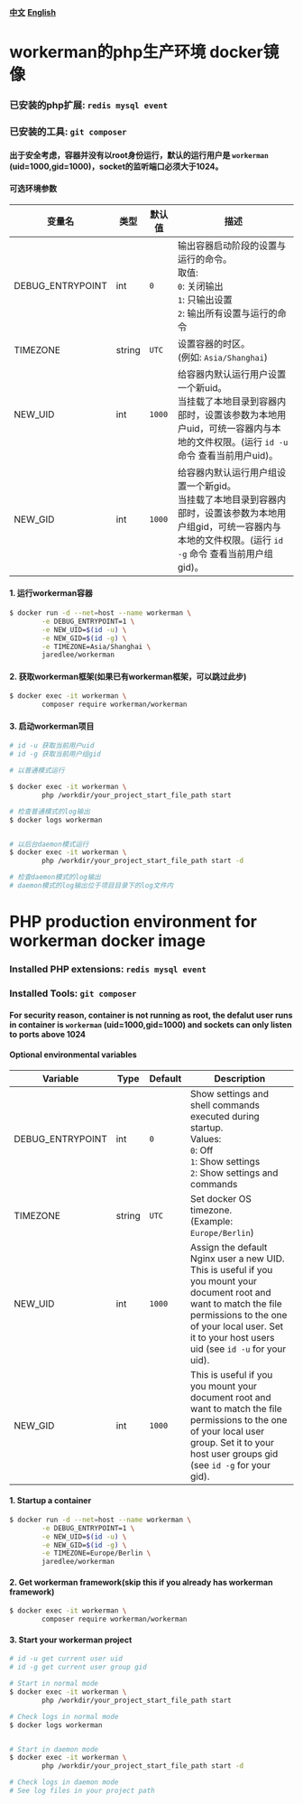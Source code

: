 **[中文](#workerman的php生产环境-docker镜像)**
**[English](#PHP-production-environment-for-workerman-docker-image)**

# workerman的php生产环境 docker镜像

### 已安装的php扩展: `redis mysql event`
### 已安装的工具: `git composer`

#### 出于安全考虑，容器并没有以root身份运行，默认的运行用户是 `workerman` (uid=1000,gid=1000)，socket的监听端口必须大于1024。

#### 可选环境参数

| 变量名 | 类型 | 默认值 | 描述 |
|----------|------|---------|-------------|
| DEBUG_ENTRYPOINT    | int    | `0`     | 输出容器启动阶段的设置与运行的命令。<br/>取值:<br/>`0`: 关闭输出<br/>`1`: 只输出设置<br/>`2`: 输出所有设置与运行的命令 |
| TIMEZONE            | string | `UTC`   | 设置容器的时区。<br/>(例如: `Asia/Shanghai`) |
| NEW_UID             | int    | `1000`   | 给容器内默认运行用户设置一个新uid。<br/>当挂载了本地目录到容器内部时，设置该参数为本地用户uid，可统一容器内与本地的文件权限。(运行 `id -u` 命令 查看当前用户uid)。|
| NEW_GID             | int    | `1000`   | 给容器内默认运行用户组设置一个新gid。<br/>当挂载了本地目录到容器内部时，设置该参数为本地用户组gid，可统一容器内与本地的文件权限。(运行 `id -g` 命令 查看当前用户组gid)。 |

#### 1. 运行workerman容器
```bash
$ docker run -d --net=host --name workerman \
        -e DEBUG_ENTRYPOINT=1 \
        -e NEW_UID=$(id -u) \
        -e NEW_GID=$(id -g) \
        -e TIMEZONE=Asia/Shanghai \
        jaredlee/workerman
```

#### 2. 获取workerman框架(如果已有workerman框架，可以跳过此步)
```bash
$ docker exec -it workerman \
        composer require workerman/workerman
```

#### 3. 启动workerman项目
```bash
# id -u 获取当前用户uid
# id -g 获取当前用户组gid

# 以普通模式运行

$ docker exec -it workerman \
        php /workdir/your_project_start_file_path start

# 检查普通模式的log输出
$ docker logs workerman


# 以后台daemon模式运行
$ docker exec -it workerman \
        php /workdir/your_project_start_file_path start -d

# 检查daemon模式的log输出
# daemon模式的log输出位于项目目录下的log文件内
```


# PHP production environment for workerman docker image

### Installed PHP extensions: `redis mysql event`
### Installed Tools: `git composer`

#### For security reason, container is not running as root, the defalut user runs in container is `workerman` (uid=1000,gid=1000) and sockets can only listen to ports above 1024

#### Optional environmental variables

| Variable | Type | Default | Description |
|----------|------|---------|-------------|
| DEBUG_ENTRYPOINT    | int    | `0`     | Show settings and shell commands executed during startup.<br/>Values:<br/>`0`: Off<br/>`1`: Show settings<br/>`2`: Show settings and commands |
| TIMEZONE            | string | `UTC`   | Set docker OS timezone.<br/>(Example: `Europe/Berlin`) |
| NEW_UID             | int    | `1000`   | Assign the default Nginx user a new UID. This is useful if you you mount your document root and want to match the file permissions to the one of your local user. Set it to your host users uid (see `id -u` for your uid). |
| NEW_GID             | int    | `1000`   | This is useful if you you mount your document root and want to match the file permissions to the one of your local user group. Set it to your host user groups gid (see `id -g` for your gid). |

#### 1. Startup a container
```bash
$ docker run -d --net=host --name workerman \
        -e DEBUG_ENTRYPOINT=1 \
        -e NEW_UID=$(id -u) \
        -e NEW_GID=$(id -g) \
        -e TIMEZONE=Europe/Berlin \
        jaredlee/workerman
```

#### 2. Get workerman framework(skip this if you already has workerman framework)
```bash
$ docker exec -it workerman \
        composer require workerman/workerman
```

#### 3. Start your workerman project
```bash
# id -u get current user uid
# id -g get current user group gid

# Start in normal mode
$ docker exec -it workerman \
        php /workdir/your_project_start_file_path start

# Check logs in normal mode
$ docker logs workerman


# Start in daemon mode
$ docker exec -it workerman \
        php /workdir/your_project_start_file_path start -d

# Check logs in daemon mode
# See log files in your project path
```
